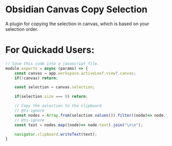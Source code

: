 # Obsidian Canvas Copy Selection

A plugin for copying the selection in canvas, which is based on your selection order.

# For Quickadd Users:

```javascript
// Save this code into a javascript file.
module.exports = async (params) => {
	const canvas = app.workspace.activeLeaf.view?.canvas;
	if(!canvas) return;

	const selection = canvas.selection;

	if(selection.size === 0) return;

	// Copy the selection to the clipboard
	// @ts-ignore
	const nodes = Array.from(selection.values()).filter((node)=> node.text != undefined);
	// @ts-ignore
	const text = nodes.map((node)=> node.text).join("\n\n");

	navigator.clipboard.writeText(text);
}
```

